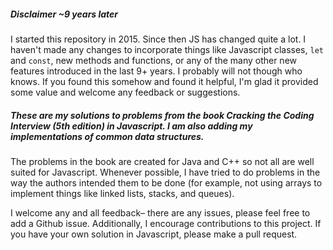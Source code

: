 ##### Disclaimer ~9 years later
I started this repository in 2015. Since then JS has changed quite a lot. I haven't made any changes to incorporate things like Javascript classes, `let` and `const`, new methods and functions, or any of the many other new features introduced in the last 9+ years. I probably will not though who knows. If you found this somehow and found it helpful, I'm glad it provided some value and welcome any feedback or suggestions.

##### These are my solutions to problems from the book *Cracking the Coding Interview* (5th edition) in Javascript. I am also adding my implementations of common data structures. #####

The problems in the book are created for Java and C++ so not all are well suited for Javascript. Whenever possible, I have tried to do problems in the way the authors intended them to be done (for example, not using arrays to implement things like linked lists, stacks, and queues).

I welcome any and all feedback– there are any issues, please feel free to add a Github issue. Additionally, I encourage contributions to this project. If you have your own solution in Javascript, please make a pull request. 
